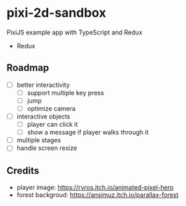 # pixi-2d-sandbox

PixiJS example app with TypeScript and Redux

- Redux

## Roadmap

- [ ] better interactivity
  - [ ] support multiple key press
  - [ ] jump
  - [ ] optimize camera
- [ ] interactive objects
  - [ ] player can click it
  - [ ] show a message if player walks through it
- [ ] multiple stages
- [ ] handle screen resize

## Credits

- player image: https://rvros.itch.io/animated-pixel-hero
- forest backgroud: https://ansimuz.itch.io/parallax-forest
